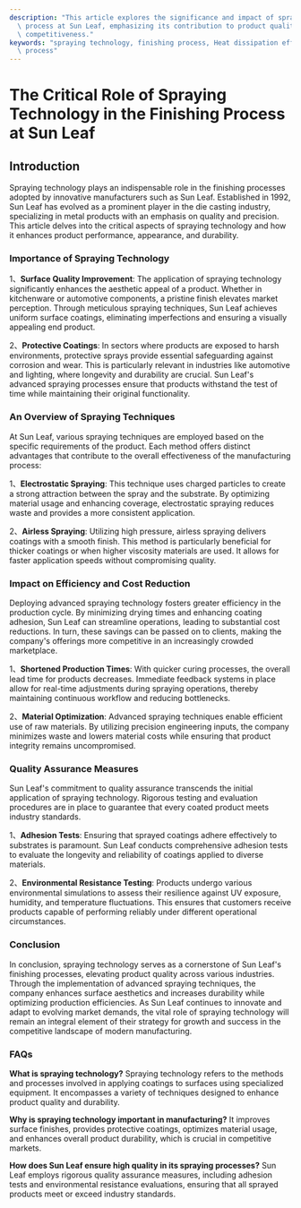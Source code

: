 ```yaml
---
description: "This article explores the significance and impact of spraying technology in the finishing\
  \ process at Sun Leaf, emphasizing its contribution to product quality and market\
  \ competitiveness."
keywords: "spraying technology, finishing process, Heat dissipation efficiency, Die casting\
  \ process"
---
```

# The Critical Role of Spraying Technology in the Finishing Process at Sun Leaf

## Introduction

Spraying technology plays an indispensable role in the finishing processes adopted by innovative manufacturers such as Sun Leaf. Established in 1992, Sun Leaf has evolved as a prominent player in the die casting industry, specializing in metal products with an emphasis on quality and precision. This article delves into the critical aspects of spraying technology and how it enhances product performance, appearance, and durability.

### Importance of Spraying Technology

1、**Surface Quality Improvement**: The application of spraying technology significantly enhances the aesthetic appeal of a product. Whether in kitchenware or automotive components, a pristine finish elevates market perception. Through meticulous spraying techniques, Sun Leaf achieves uniform surface coatings, eliminating imperfections and ensuring a visually appealing end product.

2、**Protective Coatings**: In sectors where products are exposed to harsh environments, protective sprays provide essential safeguarding against corrosion and wear. This is particularly relevant in industries like automotive and lighting, where longevity and durability are crucial. Sun Leaf's advanced spraying processes ensure that products withstand the test of time while maintaining their original functionality.

### An Overview of Spraying Techniques

At Sun Leaf, various spraying techniques are employed based on the specific requirements of the product. Each method offers distinct advantages that contribute to the overall effectiveness of the manufacturing process:

1、**Electrostatic Spraying**: This technique uses charged particles to create a strong attraction between the spray and the substrate. By optimizing material usage and enhancing coverage, electrostatic spraying reduces waste and provides a more consistent application.

2、**Airless Spraying**: Utilizing high pressure, airless spraying delivers coatings with a smooth finish. This method is particularly beneficial for thicker coatings or when higher viscosity materials are used. It allows for faster application speeds without compromising quality.

### Impact on Efficiency and Cost Reduction

Deploying advanced spraying technology fosters greater efficiency in the production cycle. By minimizing drying times and enhancing coating adhesion, Sun Leaf can streamline operations, leading to substantial cost reductions. In turn, these savings can be passed on to clients, making the company's offerings more competitive in an increasingly crowded marketplace.

1、**Shortened Production Times**: With quicker curing processes, the overall lead time for products decreases. Immediate feedback systems in place allow for real-time adjustments during spraying operations, thereby maintaining continuous workflow and reducing bottlenecks.

2、**Material Optimization**: Advanced spraying techniques enable efficient use of raw materials. By utilizing precision engineering inputs, the company minimizes waste and lowers material costs while ensuring that product integrity remains uncompromised.

### Quality Assurance Measures

Sun Leaf's commitment to quality assurance transcends the initial application of spraying technology. Rigorous testing and evaluation procedures are in place to guarantee that every coated product meets industry standards.

1、**Adhesion Tests**: Ensuring that sprayed coatings adhere effectively to substrates is paramount. Sun Leaf conducts comprehensive adhesion tests to evaluate the longevity and reliability of coatings applied to diverse materials.

2、**Environmental Resistance Testing**: Products undergo various environmental simulations to assess their resilience against UV exposure, humidity, and temperature fluctuations. This ensures that customers receive products capable of performing reliably under different operational circumstances.

### Conclusion

In conclusion, spraying technology serves as a cornerstone of Sun Leaf's finishing processes, elevating product quality across various industries. Through the implementation of advanced spraying techniques, the company enhances surface aesthetics and increases durability while optimizing production efficiencies. As Sun Leaf continues to innovate and adapt to evolving market demands, the vital role of spraying technology will remain an integral element of their strategy for growth and success in the competitive landscape of modern manufacturing.

### FAQs

**What is spraying technology?**
Spraying technology refers to the methods and processes involved in applying coatings to surfaces using specialized equipment. It encompasses a variety of techniques designed to enhance product quality and durability.

**Why is spraying technology important in manufacturing?**
It improves surface finishes, provides protective coatings, optimizes material usage, and enhances overall product durability, which is crucial in competitive markets.

**How does Sun Leaf ensure high quality in its spraying processes?**
Sun Leaf employs rigorous quality assurance measures, including adhesion tests and environmental resistance evaluations, ensuring that all sprayed products meet or exceed industry standards.

